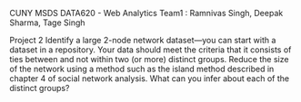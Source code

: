 CUNY MSDS DATA620 - Web Analytics
Team1 : Ramnivas Singh, Deepak Sharma, Tage Singh

Project 2
Identify a large 2-node network dataset—you can start with a dataset in a repository.  Your data should meet the criteria that it consists of ties between and not within two (or more) distinct groups.
Reduce the size of the network using a method such as the island method described in chapter 4 of social network analysis.
What can you infer about each of the distinct groups?
